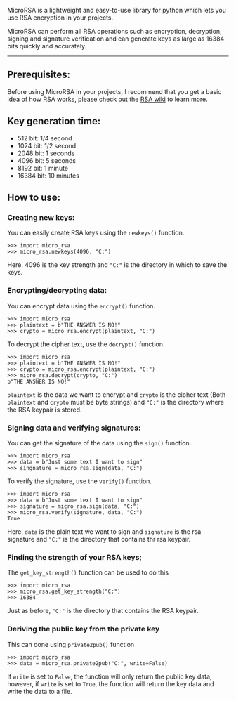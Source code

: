 MicroRSA is a lightweight and easy-to-use library for python which lets you use RSA encryption in your projects.

MicroRSA can perform all RSA operations such as encryption, decryption, signing and signature verification and can generate keys as large as 16384 bits quickly and accurately.
***

## Prerequisites: 
Before using MicroRSA in your projects, I recommend that you get a basic idea 
of how RSA works, please check out the [RSA wiki](https://en.wikipedia.org/wiki/RSA_(cryptosystem)) to learn more.

## Key generation time:
- 512 bit: 1/4 second
- 1024 bit: 1/2 second
- 2048 bit: 1 seconds
- 4096 bit: 5 seconds
- 8192 bit: 1 minute
- 16384 bit: 10 minutes

## How to use:
### Creating new keys:
You can easily create RSA keys using the `newkeys()` function. 

    >>> import micro_rsa
    >>> micro_rsa.newkeys(4096, "C:")

Here, 4096 is the key strength and `"C:"` is the directory in which to save the keys.

### Encrypting/decrypting data: 
You can encrypt data using the `encrypt()` function.

    >>> import micro_rsa
    >>> plaintext = b"THE ANSWER IS NO!"
    >>> crypto = micro_rsa.encrypt(plaintext, "C:")

To decrypt the cipher text, use the `decrypt()` function.

    >>> import micro_rsa
    >>> plaintext = b"THE ANSWER IS NO!"
    >>> crypto = micro_rsa.encrypt(plaintext, "C:")
    >>> micro_rsa.decrypt(crypto, "C:")
    b"THE ANSWER IS NO!"

`plaintext` is the data we want to encrypt and `crypto` is the cipher text (Both `plaintext` and `crypto` must be byte strings) 
and `"C:"` is the directory where the RSA keypair is stored.

### Signing data and verifying signatures:
You can get the signature of the data using the `sign()` function.

    >>> import micro_rsa
    >>> data = b"Just some text I want to sign"
    >>> singnature = micro_rsa.sign(data, "C:")

To verify the signature, use the `verify()` function.

    >>> import micro_rsa
    >>> data = b"Just some text I want to sign"
    >>> signature = micro_rsa.sign(data, "C:")
    >>> micro_rsa.verify(signature, data, "C:")
    True

Here, `data` is the plain text we want to sign and `signature` is the rsa signature 
and `"C:"` is the directory that contains thr rsa keypair.

### Finding the strength of your RSA keys;
The `get_key_strength()` function can be used to do this

    >>> import micro_rsa
    >>> micro_rsa.get_key_strength("C:")
    >>> 16384

Just as before, `"C:"` is the directory that contains the RSA keypair.

### Deriving the public key from the private key
This can done using `private2pub()` function

    >>> import micro_rsa
    >>> data = micro_rsa.private2pub("C:", write=False)

If `write` is set to `False`, the function will only return the public key data,
however, if `write` is set to `True`, the function will return the key data and write the data 
to a file.
